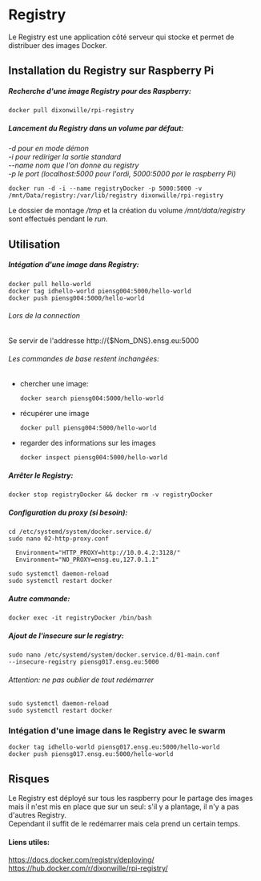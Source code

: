# Registry

Le Registry est une application côté serveur qui stocke et permet de distribuer des images Docker.

## Installation du Registry sur Raspberry Pi
##### Recherche d'une image Registry pour des Raspberry:

    docker pull dixonwille/rpi-registry

##### Lancement du Registry dans un volume par défaut:  
*-d pour en mode démon*  
*-i pour rediriger la sortie standard*  
*--name nom que l'on donne au registry*  
*-p le port (localhost:5000 pour l'ordi, 5000:5000 por le raspberry Pi)*   

    docker run -d -i --name registryDocker -p 5000:5000 -v /mnt/Data/registry:/var/lib/registry dixonwille/rpi-registry

Le dossier de montage */tmp* et la création du volume */mnt/data/registry* sont effectués pendant le *run*.

## Utilisation
##### Intégation d'une image dans Registry:

    docker pull hello-world
    docker tag idhello-world piensg004:5000/hello-world
    docker push piensg004:5000/hello-world

###### Lors de la connection

Se servir de l'addresse http://{$Nom_DNS}.ensg.eu:5000

###### Les commandes de base restent inchangées:
- chercher une image:

      docker search piensg004:5000/hello-world

- récupérer une image

      docker pull piensg004:5000/hello-world

- regarder des informations sur les images

      docker inspect piensg004:5000/hello-world

##### Arrêter le Registry:

    docker stop registryDocker && docker rm -v registryDocker

##### Configuration du proxy (si besoin):  

    cd /etc/systemd/system/docker.service.d/
    sudo nano 02-http-proxy.conf

      Environment="HTTP_PROXY=http://10.0.4.2:3128/"
      Environment="NO_PROXY=ensg.eu,127.0.1.1"

    sudo systemctl daemon-reload
    sudo systemctl restart docker


##### Autre commande:  
    docker exec -it registryDocker /bin/bash

##### Ajout de l'insecure sur le registry:  

    sudo nano /etc/systemd/system/docker.service.d/01-main.conf  
    --insecure-registry piensg017.ensg.eu:5000  

###### Attention: ne pas oublier de tout redémarrer  

    sudo systemctl daemon-reload
    sudo systemctl restart docker

### Intégation d'une image dans le Registry avec le swarm

    docker tag idhello-world piensg017.ensg.eu:5000/hello-world
    docker push piensg017.ensg.eu:5000/hello-world

## Risques  

Le Registry est déployé sur tous les raspberry pour le partage des images mais il n'est mis en place que sur un seul: s'il y a plantage, il n'y a pas d'autres Registry.  
Cependant il suffit de le redémarrer mais cela prend un certain temps.

#### Liens utiles:
https://docs.docker.com/registry/deploying/
https://hub.docker.com/r/dixonwille/rpi-registry/
